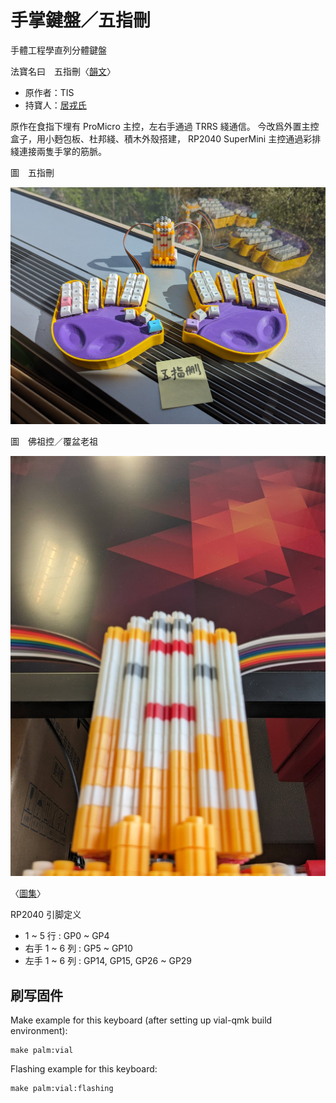 # 手掌鍵盤／五指刪

手體工程學直列分體鍵盤

法寶名曰　五指刪〈[韻文](story.md#韻文)〉

* 原作者：TIS
* 持寶人：[居戎氏](https://github.com/lotem)

原作在食指下埋有 ProMicro 主控，左右手通過 TRRS 綫通信。
今改爲外置主控盒子，用小麪包板、杜邦綫、積木外殼搭建，
RP2040 SuperMini 主控通過彩排綫連接兩隻手掌的筋脈。

圖　五指刪

![](images/palm-keyboard.jpg)

圖　佛祖控／覆盆老祖

![](images/buddha-controller.jpg)

〈[圖集](story.md#圖集)〉

RP2040 引脚定义

 - 1 ~ 5 行 : GP0 ~ GP4
 - 右手 1 ~ 6 列 : GP5 ~ GP10
 - 左手 1 ~ 6 列 : GP14, GP15, GP26 ~ GP29

## 刷写固件

Make example for this keyboard (after setting up vial-qmk build environment):

    make palm:vial

Flashing example for this keyboard:

    make palm:vial:flashing


